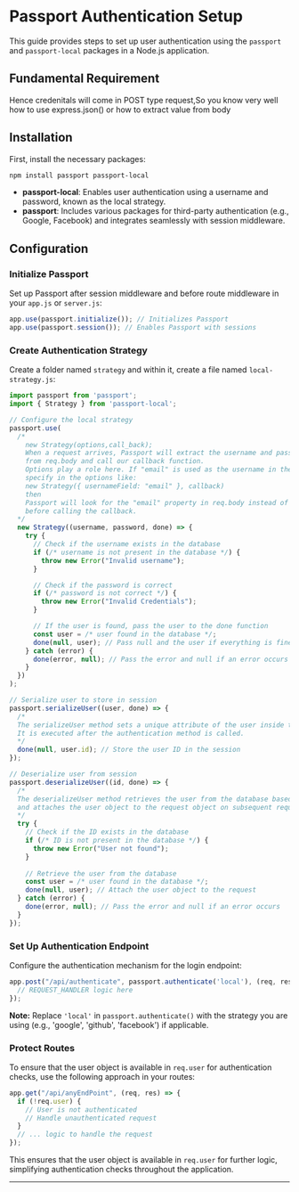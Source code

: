 # Passport Authentication Setup

This guide provides steps to set up user authentication using the `passport` and `passport-local` packages in a Node.js application.

## Fundamental Requirement
Hence credenitals will come in POST type request,So you know very well how to use express.json() or how to extract value from body

## Installation

First, install the necessary packages:

```bash
npm install passport passport-local
```

- **passport-local**: Enables user authentication using a username and password, known as the local strategy.
- **passport**: Includes various packages for third-party authentication (e.g., Google, Facebook) and integrates seamlessly with session middleware.

## Configuration

### Initialize Passport

Set up Passport after session middleware and before route middleware in your `app.js` or `server.js`:

```javascript
app.use(passport.initialize()); // Initializes Passport
app.use(passport.session()); // Enables Passport with sessions
```

### Create Authentication Strategy

Create a folder named `strategy` and within it, create a file named `local-strategy.js`:

```javascript
import passport from 'passport';
import { Strategy } from 'passport-local';

// Configure the local strategy
passport.use(
  /*
    new Strategy(options,call_back);
    When a request arrives, Passport will extract the username and password
    from req.body and call our callback function.
    Options play a role here. If "email" is used as the username in the req.body then
    specify in the options like:
    new Strategy({ usernameField: "email" }, callback)
    then 
    Passport will look for the "email" property in req.body instead of "username"
    before calling the callback.
  */
  new Strategy((username, password, done) => {
    try {
      // Check if the username exists in the database
      if (/* username is not present in the database */) {
        throw new Error("Invalid username");
      }

      // Check if the password is correct
      if (/* password is not correct */) {
        throw new Error("Invalid Credentials");
      }

      // If the user is found, pass the user to the done function
      const user = /* user found in the database */;
      done(null, user); // Pass null and the user if everything is fine
    } catch (error) {
      done(error, null); // Pass the error and null if an error occurs
    }
  })
);

// Serialize user to store in session
passport.serializeUser((user, done) => {
  /*
  The serializeUser method sets a unique attribute of the user inside the session.
  It is executed after the authentication method is called.
  */
  done(null, user.id); // Store the user ID in the session
});

// Deserialize user from session
passport.deserializeUser((id, done) => {
  /*
  The deserializeUser method retrieves the user from the database based on the ID
  and attaches the user object to the request object on subsequent requests.
  */
  try {
    // Check if the ID exists in the database
    if (/* ID is not present in the database */) {
      throw new Error("User not found");
    }
    
    // Retrieve the user from the database
    const user = /* user found in the database */;
    done(null, user); // Attach the user object to the request
  } catch (error) {
    done(error, null); // Pass the error and null if an error occurs
  }
});
```

### Set Up Authentication Endpoint

Configure the authentication mechanism for the login endpoint:

```javascript
app.post("/api/authenticate", passport.authenticate('local'), (req, res) => {
  // REQUEST_HANDLER logic here
});
```

**Note:** Replace `'local'` in `passport.authenticate()` with the strategy you are using (e.g., 'google', 'github', 'facebook') if applicable.

### Protect Routes

To ensure that the user object is available in `req.user` for authentication checks, use the following approach in your routes:

```javascript
app.get("/api/anyEndPoint", (req, res) => {
  if (!req.user) {
    // User is not authenticated
    // Handle unauthenticated request
  }
  // ... logic to handle the request
});
```

This ensures that the user object is available in `req.user` for further logic, simplifying authentication checks throughout the application.

---
